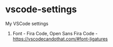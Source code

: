 # vscode-settings
My VSCode settings

1. Font - Fira Code, Open Sans
Fira Code - https://vscodecandothat.com/#font-ligatures
